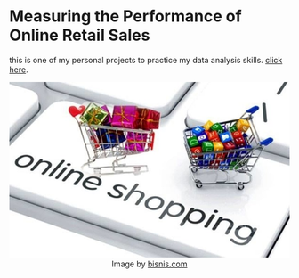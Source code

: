 # Measuring the Performance of Online Retail Sales
this is one of my personal projects to practice my data analysis skills. <a href="https://github.com/lanafuadi/rakamin_digifest33.git">click here</a>.


<p align="center">
  <img src="images/online_shopping.jpg" width="auto" height="auto">
  <br>
  Image by <a href="https://ekonomi.bisnis.com/read/20210808/12/1427409/pengamat-ungkap-alasan-pertumbuhan-ritel-online-tak-bertahan-lama">bisnis.com</a>
</p>